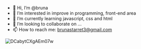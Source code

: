 - 👋 Hi, I’m @bruna
- 👀 I’m interested in improve in programming, front-end area
- 🌱 I’m currently learning javascript, css and html
- 💞️ I’m looking to collaborate on ...
- 📫 How to reach me: brunastarret3@gmail.com

<!---
starretbruna/starretbruna is a ✨ special ✨ repository because its `README.md` (this file) appears on your GitHub profile.
You can click the Preview link to take a look at your changes.
--->
![DCabytCXgAEm07w](https://github.com/user-attachments/assets/8ea331b4-0d5d-41b1-897e-d60712f24da1)
